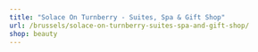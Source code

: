 ```yaml
---
title: "Solace On Turnberry - Suites, Spa & Gift Shop"
url: /brussels/solace-on-turnberry-suites-spa-and-gift-shop/
shop: beauty
---
```

